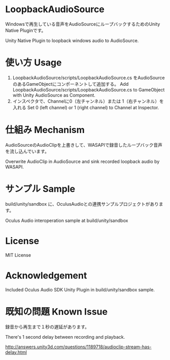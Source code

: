 # LoopbackAudioSource
Windowsで再生している音声をAudioSourceにループバックするためのUnity Native Pluginです。

Unity Native Plugin to loopback windows audio to AudioSource.

# 使い方 Usage
1. LoopbackAudioSource/scripts/LoopbackAudioSource.cs をAudioSourceのあるGameObjectにコンポーネントして追加する。
    Add LoopbackAudioSource/scripts/LoopbackAudioSource.cs to GameObject with Unity AudioSource as Component.
2. インスペクタで、Channelに0（左チャンネル）または 1（右チャンネル）を入れる
    Set 0 (left channel) or 1 (right channel) to Channel at Inspector.

# 仕組み Mechanism
AudioSourceのAudioClipを上書きして、WASAPIで録音したループバック音声を流し込んでいます。

Overwrite AudioClip in AudioSource and sink recorded loopback audio by WASAPI.

# サンプル Sample
build/unity/sandbox に、OculusAudioとの連携サンプルプロジェクトがあります。

Oculus Audio interoperation sample at build/unity/sandbox

# License
MIT License

# Acknowledgement
Included Oculus Audio SDK Unity Plugin in build/unity/sandbox sample.

# 既知の問題 Known Issue
録音から再生まで１秒の遅延があります。 

There's 1 second delay between recording and playback.

http://answers.unity3d.com/questions/1189718/audioclip-stream-has-delay.html
